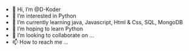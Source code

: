 - 👋 Hi, I’m @D-Koder
- 👀 I’m interested in Python
- 🌱 I’m currently learning java, Javascript, Html & Css, SQL, MongoDB
- 🌱 I’m hoping to learn Python
- 💞️ I’m looking to collaborate on ...
- 📫 How to reach me ...

<!---
D-Koder/D-Koder is a ✨ special ✨ repository because its `README.md` (this file) appears on your GitHub profile.
You can click the Preview link to take a look at your changes.
--->

